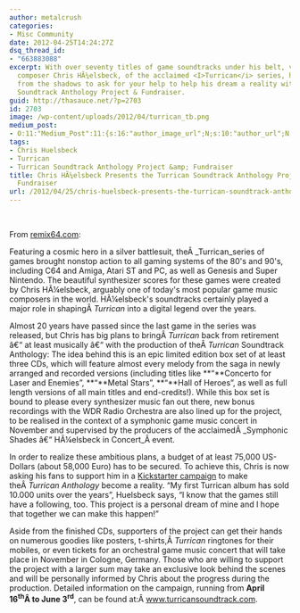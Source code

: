 ```yaml
---
author: metalcrush
categories:
- Misc Community
date: 2012-04-25T14:24:27Z
dsq_thread_id:
- "663883088"
excerpt: With over seventy titles of game soundtracks under his belt, video game music
  composer Chris HÃ¼elsbeck, of the acclaimed <I>Turrican</i> series, has emerged
  from the shadows to ask for your help to help his dream a reality with the <i>Turrican</i>
  Soundtrack Anthology Project & Fundraiser.
guid: http://thasauce.net/?p=2703
id: 2703
image: /wp-content/uploads/2012/04/turrican_tb.png
medium_post:
- O:11:"Medium_Post":11:{s:16:"author_image_url";N;s:10:"author_url";N;s:11:"byline_name";N;s:12:"byline_email";N;s:10:"cross_link";N;s:2:"id";N;s:21:"follower_notification";N;s:7:"license";N;s:14:"publication_id";N;s:6:"status";N;s:3:"url";N;}
tags:
- Chris Huelsbeck
- Turrican
- Turrican Soundtrack Anthology Project &amp; Fundraiser
title: Chris HÃ¼elsbeck Presents the Turrican Soundtrack Anthology Project &#038;
  Fundraiser
url: /2012/04/25/chris-huelsbeck-presents-the-turrican-soundtrack-anthology-project-fundraiser/
---
```


<center>
</center>&nbsp;

From [remix64.com](http://www.remix64.com/turrican_fundraiser.html):

Featuring a cosmic hero in a silver battlesuit, theÂ _Turrican_series of games brought nonstop action to all gaming systems of the 80's and 90's, including C64 and Amiga, Atari ST and PC, as well as Genesis and Super Nintendo. The beautiful synthesizer scores for these games were created by Chris HÃ¼elsbeck, arguably one of today's most popular game music composers in the world. HÃ¼elsbeck's soundtracks certainly played a major role in shapingÂ _Turrican_ into a digital legend over the years.

Almost 20 years have passed since the last game in the series was released, but Chris has big plans to bringÂ _Turrican_ back from retirement â€“ at least musically â€“ with the production of theÂ _Turrican_ Soundtrack Anthology: The idea behind this is an epic limited edition box set of at least three CDs, which will feature almost every melody from the saga in newly arranged and recorded versions (including titles like **&#8220;**Concerto for Laser and Enemies&#8221;, **&#8220;**Metal Stars&#8221;, **&#8220;**Hall of Heroes&#8221;, as well as full length versions of all main titles and end-credits!). While this box set is bound to please every synthesizer music fan out there, new bonus recordings with the WDR Radio Orchestra are also lined up for the project, to be realised in the context of a symphonic game music concert in November and supervised by the producers of the acclaimedÂ _Symphonic Shades â€“ HÃ¼elsbeck in Concert_Â event.

In order to realize these ambitious plans, a budget of at least 75,000 US-Dollars (about 58,000 Euro) has to be secured. To achieve this, Chris is now asking his fans to support him in a [Kickstarter campaign](http://www.kickstarter.com/projects/chris-huelsbeck/turrican-soundtrack-anthology-by-chris-huelsbeck) to make theÂ _Turrican Anthology_ become a reality. &#8220;My first Turrican album has sold 10.000 units over the years&#8221;, Huelsbeck says, &#8220;I know that the games still have a following, too. This project is a personal dream of mine and I hope that together we can make this happen!&#8221;

Aside from the finished CDs, supporters of the project can get their hands on numerous goodies like posters, t-shirts,Â _Turrican_ ringtones for their mobiles, or even tickets for an orchestral game music concert that will take place in November in Cologne, Germany. Those who are willing to support the project with a larger sum may take an exclusive look behind the scenes and will be personally informed by Chris about the progress during the production. Detailed information on the campaign, running from **April 16<sup>th</sup>Â to June 3<sup>rd</sup>**, can be found at:Â <a href="http://www.turricansoundtrack.com/" target="_blank">www</a><a href="http://www.turricansoundtrack.com/" target="_blank">.</a><a href="http://www.turricansoundtrack.com/" target="_blank">turricansoundtrack</a><a href="http://www.turricansoundtrack.com/" target="_blank">.</a><a href="http://www.turricansoundtrack.com/" target="_blank">com</a>.